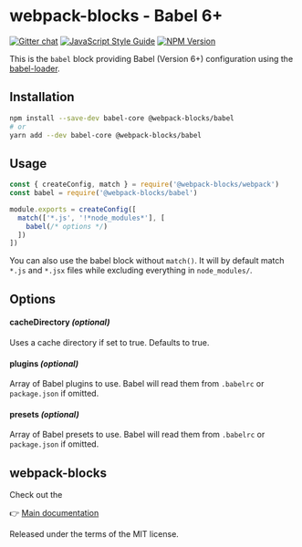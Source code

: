 # webpack-blocks - Babel 6+

[![Gitter chat](https://badges.gitter.im/webpack-blocks.svg)](https://gitter.im/webpack-blocks)
[![JavaScript Style Guide](https://img.shields.io/badge/code%20style-standard-brightgreen.svg)](http://standardjs.com/)
[![NPM Version](https://img.shields.io/npm/v/@webpack-blocks/babel.svg)](https://www.npmjs.com/package/@webpack-blocks/babel)

This is the `babel` block providing Babel (Version 6+) configuration using the [babel-loader](https://github.com/babel/babel-loader).

## Installation

```sh
npm install --save-dev babel-core @webpack-blocks/babel
# or
yarn add --dev babel-core @webpack-blocks/babel
```

## Usage

```js
const { createConfig, match } = require('@webpack-blocks/webpack')
const babel = require('@webpack-blocks/babel')

module.exports = createConfig([
  match(['*.js', '!*node_modules*'], [
    babel(/* options */)
  ])
])
```

You can also use the babel block without `match()`. It will by default match `*.js` and `*.jsx` files while excluding everything in `node_modules/`.


## Options

#### cacheDirectory *(optional)*
Uses a cache directory if set to true. Defaults to true.

#### plugins *(optional)*
Array of Babel plugins to use. Babel will read them from `.babelrc` or `package.json` if omitted.

#### presets *(optional)*
Array of Babel presets to use. Babel will read them from `.babelrc` or `package.json` if omitted.


## webpack-blocks

Check out the

👉 [Main documentation](https://github.com/andywer/webpack-blocks)

Released under the terms of the MIT license.
